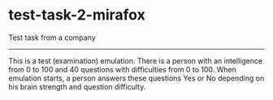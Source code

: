 # test-task-2-mirafox
Test task from a company

***

This is a test (examination) emulation. There is a person with an intelligence from 0 to 100 and 40 questions with difficulties from 0 to 100.
When emulation starts, a person answers these questions Yes or No depending on his brain strength and question difficulty.